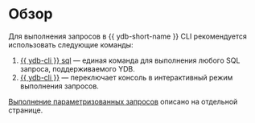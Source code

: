 # Обзор

Для выполнения запросов в {{ ydb-short-name }} CLI рекомендуется использовать следующие команды:

1. [{{ ydb-cli }} sql](sql.md) — единая команда для выполнения любого SQL запроса, поддерживаемого YDB.
2. [{{ ydb-cli }}](interactive-cli.md) — переключает консоль в интерактивный режим выполнения запросов.

[Выполнение параметризованных запросов](parameterized-queries-cli.md) описано на отдельной странице.
